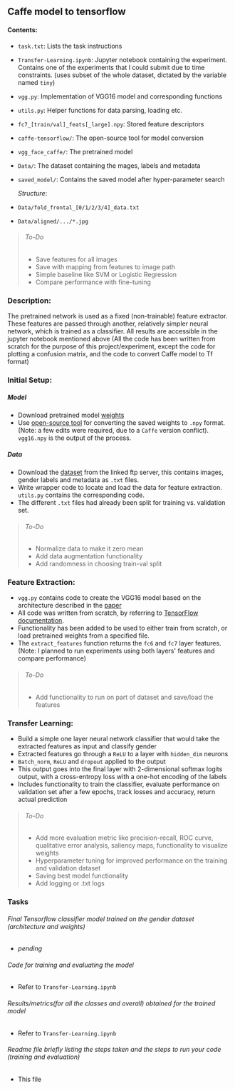 ## Caffe model to tensorflow
#### Contents:
- `task.txt`: Lists the task instructions
- `Transfer-Learning.ipynb`: Jupyter notebook containing the experiment. Contains one of the experiments that I could submit due to time constraints. (uses subset of the whole dataset, dictated by the variable named `tiny`)
- `vgg.py`: Implementation of VGG16 model and corresponding functions
- `utils.py`: Helper functions for data parsing, loading etc.
- `fc7_[train/val]_feats[_large].npy`: Stored feature descriptors
- `caffe-tensorflow/`: The open-source tool for model conversion
- `vgg_face_caffe/`: The pretrained model
- `Data/`: The dataset containing the mages, labels and metadata
- `saved_model/`: Contains the saved model after hyper-parameter search

  *Structure*:
 - `Data/fold_frontal_[0/1/2/3/4]_data.txt`
 - `Data/aligned/.../*.jpg`

> ###### To-Do
> - Save features for all images
> - Save with mapping from features to image path
> - Simple baseline like SVM or Logistic Regression
> - Compare performance with fine-tuning

### Description:
The pretrained network is used as a fixed (non-trainable) feature extractor. These features are passed through another, relatively simpler neural network, which is trained as a classifier. All results are accessible in the jupyter notebook mentioned above (All the code has been written from scratch for the purpose of this project/experiment, except the code for plotting a confusion matrix, and the code to convert Caffe model to Tf format)

### Initial Setup:
##### Model
- Download pretrained model [weights](http://www.robots.ox.ac.uk/~vgg/software/vgg_face/)
- Use [open-source tool](https://github.com/ethereon/caffe-tensorflow) for converting the saved weights to `.npy` format. (Note: a few edits were required, due to a `Caffe` version conflict). `vgg16.npy` is the output of the process.

##### Data
- Download the [dataset](http://www.openu.ac.il/home/hassner/Adience/data.html#agegender) from the linked ftp server, this contains images, gender labels and metadata as `.txt` files.
- Write wrapper code to locate and load the data for feature extraction. `utils.py` contains the corresponding code.
- The different `.txt` files had already been split for training vs. validation set.

> ###### To-Do
> - Normalize data to make it zero mean
> - Add data augmentation functionality
> - Add randomness in choosing train-val split

### Feature Extraction:
- `vgg.py` contains code to create the VGG16 model based on the architecture described in the [paper](https://arxiv.org/abs/1409.1556)
- All code was written from scratch, by referring to [TensorFlow documentation](https://www.tensorflow.org/api_docs/).
- Functionality has been added to be used to either train from scratch, or load pretrained weights from a specified file.
- The `extract_features` function returns the `fc6` and `fc7` layer features. (Note: I planned to run experiments using both layers' features and compare performance)

> ###### To-Do
> - Add functionality to run on part of dataset and save/load the features

### Transfer Learning:
- Build a simple one layer neural network classifier that would take the extracted features as input and classify gender
 - Extracted features go through a `ReLU` to a layer with `hidden_dim` neurons
 - `Batch_norm`, `ReLU` and `dropout` applied to the output
 - This output goes into the final layer with 2-dimensional softmax logits output, with a cross-entropy loss with a one-hot encoding of the labels
- Includes functionality to train the classifier, evaluate performance on validation set after a few epochs, track losses and accuracy, return actual prediction

> ###### To-Do
> - Add more evaluation metric like precision-recall, ROC curve, qualitative error analysis, saliency maps, functionality to visualize weights
> - Hyperparameter tuning for improved performance on the training and validation dataset
> - Saving best model functionality
> - Add logging or .txt logs

### Tasks
###### Final Tensorflow classifier model trained on the gender dataset (architecture and weights)
- *pending*

###### Code for training and evaluating the model
- Refer to `Transfer-Learning.ipynb`

###### Results/metrics(for all the classes and overall) obtained for the trained model
- Refer to `Transfer-Learning.ipynb`

###### Readme file briefly listing the steps taken and the steps to run your code (training and evaluation)
- This file
